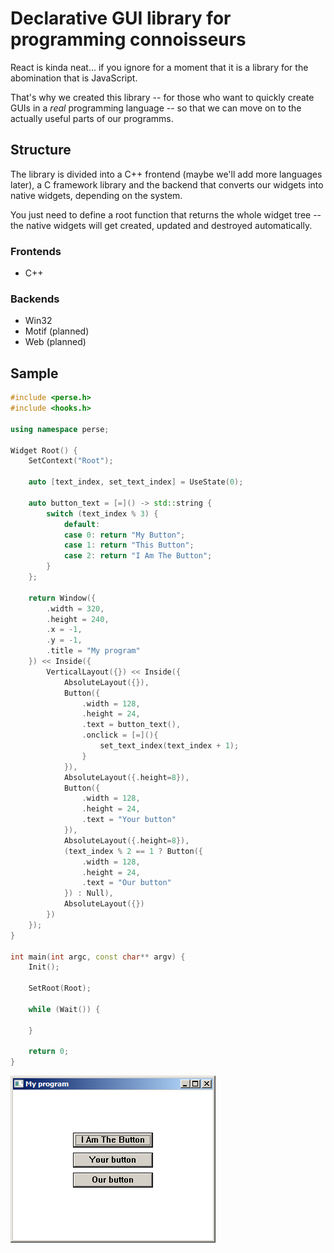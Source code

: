 # Declarative GUI library for programming connoisseurs

React is kinda neat... if you ignore for a moment that it is a library for the
abomination that is JavaScript.

That's why we created this library -- for those who want to quickly create GUIs
in a *real* programming language -- so that we can move on to the actually
useful parts of our programms.

## Structure

The library is divided into a C++ frontend (maybe we'll add more languages
later), a C framework library and the backend that converts our widgets into
native widgets, depending on the system.

You just need to define a root function that returns the whole widget tree --
the native widgets will get created, updated and destroyed automatically.

### Frontends

- C++

### Backends

- Win32
- Motif (planned)
- Web (planned)

## Sample

```cpp
#include <perse.h>
#include <hooks.h>

using namespace perse;

Widget Root() {
	SetContext("Root");
	
	auto [text_index, set_text_index] = UseState(0);
	
	auto button_text = [=]() -> std::string {
		switch (text_index % 3) {
			default:
			case 0: return "My Button";
			case 1: return "This Button";
			case 2: return "I Am The Button";
		}
	};

	return Window({
		.width = 320,
		.height = 240,
		.x = -1,
		.y = -1,
		.title = "My program"
	}) << Inside({
		VerticalLayout({}) << Inside({
			AbsoluteLayout({}),
			Button({
				.width = 128,
				.height = 24,
				.text = button_text(),
				.onclick = [=](){
					set_text_index(text_index + 1);
				}
			}),
			AbsoluteLayout({.height=8}),
			Button({
				.width = 128,
				.height = 24,
				.text = "Your button"
			}),
			AbsoluteLayout({.height=8}),
			(text_index % 2 == 1 ? Button({
				.width = 128,
				.height = 24,
				.text = "Our button"
			}) : Null),
			AbsoluteLayout({})
		})
	});
}

int main(int argc, const char** argv) {
	Init();

	SetRoot(Root);

	while (Wait()) {
		
	}
	
	return 0;
}
```

![very nice gui](docs/sample.png)


